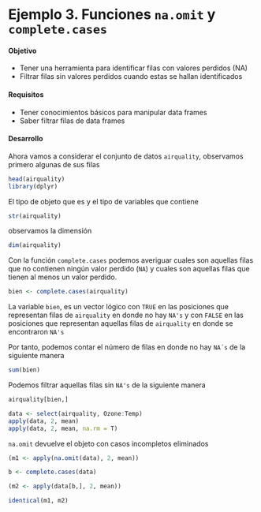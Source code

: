 # Ejemplo 3. Funciones `na.omit` y `complete.cases`

#### Objetivo

- Tener una herramienta para identificar filas con valores perdidos (NA)
- Filtrar filas sin valores perdidos cuando estas se hallan identificados

#### Requisitos

- Tener conocimientos básicos para manipular data frames
- Saber filtrar filas de data frames

#### Desarrollo

Ahora vamos a considerar el conjunto de datos `airquality`, observamos primero algunas de sus filas

```R
head(airquality)
library(dplyr)
```

El tipo de objeto que es y el tipo de variables que contiene

```R
str(airquality)
```

observamos la dimensión

```R
dim(airquality)
```

Con la función `complete.cases` podemos averiguar cuales son aquellas filas que no contienen ningún valor perdido (`NA`) y cuales son aquellas filas que tienen al menos un valor perdido.

```R
bien <- complete.cases(airquality)
```

La variable `bien`, es un vector lógico con `TRUE` en las posiciones que representan filas de `airquality` en donde no hay `NA's` y con `FALSE` en las posiciones que representan aquellas filas de `airquality` en donde se encontraron `NA's`

Por tanto, podemos contar el número de filas en donde no hay `NA´s` de la siguiente manera

```R
sum(bien)
```

Podemos filtrar aquellas filas sin `NA's` de la siguiente manera

```R
airquality[bien,]
```

```R
data <- select(airquality, Ozone:Temp)
apply(data, 2, mean)
apply(data, 2, mean, na.rm = T)
```

`na.omit` devuelve el objeto con casos incompletos eliminados

```R
(m1 <- apply(na.omit(data), 2, mean))

b <- complete.cases(data)

(m2 <- apply(data[b,], 2, mean))

identical(m1, m2)
```
